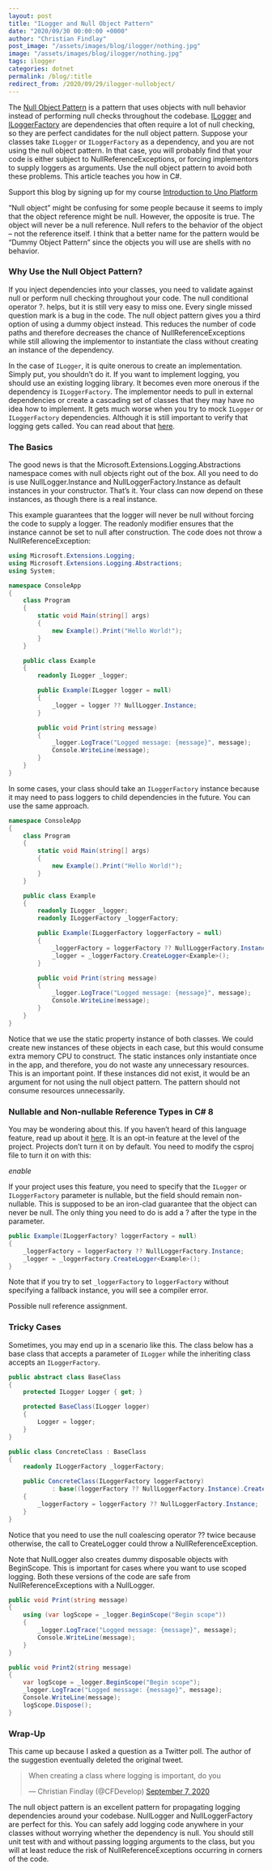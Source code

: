 ```yaml
---
layout: post
title: "ILogger and Null Object Pattern"
date: "2020/09/30 00:00:00 +0000"
author: "Christian Findlay"
post_image: "/assets/images/blog/ilogger/nothing.jpg"
image: "/assets/images/blog/ilogger/nothing.jpg"
tags: ilogger
categories: dotnet
permalink: /blog/:title
redirect_from: /2020/09/29/ilogger-nullobject/
---
```


The [Null Object Pattern](https://en.wikipedia.org/wiki/Null_object_pattern) is a pattern that uses objects with null behavior instead of performing null checks throughout the codebase. [ILogger](https://docs.microsoft.com/en-us/dotnet/api/microsoft.extensions.logging.ilogger?view=dotnet-plat-ext-3.1) and [ILoggerFactory](https://docs.microsoft.com/en-us/dotnet/api/microsoft.extensions.logging.iloggerfactory?view=dotnet-plat-ext-3.1) are dependencies that often require a lot of null checking, so they are perfect candidates for the null object pattern. Suppose your classes take `ILogger` or `ILoggerFactory` as a dependency, and you are not using the null object pattern. In that case, you will probably find that your code is either subject to NullReferenceExceptions, or forcing implementors to supply loggers as arguments. Use the null object pattern to avoid both these problems. This article teaches you how in C#.

Support this blog by signing up for my course [Introduction to Uno Platform](https://www.udemy.com/course/introduction-to-uno-platform/?referralCode=C9FE308096EADFB5B661)

“Null object” might be confusing for some people because it seems to imply that the object reference might be null. However, the opposite is true. The object will never be a null reference. Null refers to the behavior of the object – not the reference itself. I think that a better name for the pattern would be “Dummy Object Pattern” since the objects you will use are shells with no behavior.

### Why Use the Null Object Pattern?

If you inject dependencies into your classes, you need to validate against null or perform null checking throughout your code. The null conditional operator ?. helps, but it is still very easy to miss one. Every single missed question mark is a bug in the code. The null object pattern gives you a third option of using a dummy object instead. This reduces the number of code paths and therefore decreases the chance of NullReferenceExceptions while still allowing the implementor to instantiate the class without creating an instance of the dependency.

In the case of `ILogger`, it is quite onerous to create an implementation. Simply put, you shouldn’t do it. If you want to implement logging, you should use an existing logging library. It becomes even more onerous if the dependency is `ILoggerFactory`. The implementor needs to pull in external dependencies or create a cascading set of classes that they may have no idea how to implement. It gets much worse when you try to mock `ILogger` or `ILoggerFactory` dependencies. Although it is still important to verify that logging gets called. You can read about that [here](ilogger).

### The Basics

The good news is that the Microsoft.Extensions.Logging.Abstractions namespace comes with null objects right out of the box. All you need to do is use NullLogger.Instance and NullLoggerFactory.Instance as default instances in your constructor. That’s it. Your class can now depend on these instances, as though there is a real instance.

This example guarantees that the logger will never be null without forcing the code to supply a logger. The readonly modifier ensures that the instance cannot be set to null after construction. The code does not throw a NullReferenceException:

```csharp
using Microsoft.Extensions.Logging;
using Microsoft.Extensions.Logging.Abstractions;
using System;

namespace ConsoleApp
{
    class Program
    {
        static void Main(string[] args)
        {
            new Example().Print("Hello World!");
        }
    }

    public class Example
    {
        readonly ILogger _logger;

        public Example(ILogger logger = null)
        {
            _logger = logger ?? NullLogger.Instance;
        }

        public void Print(string message)
        {
            _logger.LogTrace("Logged message: {message}", message);
            Console.WriteLine(message);
        }
    }
}
```

In some cases, your class should take an `ILoggerFactory` instance because it may need to pass loggers to child dependencies in the future. You can use the same approach.

```csharp
namespace ConsoleApp
{
    class Program
    {
        static void Main(string[] args)
        {
            new Example().Print("Hello World!");
        }
    }

    public class Example
    {
        readonly ILogger _logger;
        readonly ILoggerFactory _loggerFactory;

        public Example(ILoggerFactory loggerFactory = null)
        {
            _loggerFactory = loggerFactory ?? NullLoggerFactory.Instance;
            _logger = _loggerFactory.CreateLogger<Example>();
        }

        public void Print(string message)
        {
            _logger.LogTrace("Logged message: {message}", message);
            Console.WriteLine(message);
        }
    }
}
```

Notice that we use the static property instance of both classes. We could create new instances of these objects in each case, but this would consume extra memory CPU to construct. The static instances only instantiate once in the app, and therefore, you do not waste any unnecessary resources. This is an important point. If these instances did not exist, it would be an argument for not using the null object pattern. The pattern should not consume resources unnecessarily.

### Nullable and Non-nullable Reference Types in C# 8

You may be wondering about this. If you haven’t heard of this language feature, read up about it [here](https://docs.microsoft.com/en-us/dotnet/csharp/nullable-references). It is an opt-in feature at the level of the project. Projects don’t turn it on by default. You need to modify the csproj file to turn it on with this:

_<Nullable>enable</Nullable>_

If your project uses this feature, you need to specify that the `ILogger` or `ILoggerFactory` parameter is nullable, but the field should remain non-nullable. This is supposed to be an iron-clad guarantee that the object can never be null. The only thing you need to do is add a ? after the type in the parameter.

```csharp
public Example(ILoggerFactory? loggerFactory = null)
{
    _loggerFactory = loggerFactory ?? NullLoggerFactory.Instance;
    _logger = _loggerFactory.CreateLogger<Example>();
}
```

Note that if you try to set `_loggerFactory` to `loggerFactory` without specifying a fallback instance, you will see a compiler error.

Possible null reference assignment.

### Tricky Cases

Sometimes, you may end up in a scenario like this. The class below has a base class that accepts a parameter of `ILogger` while the inheriting class accepts an `ILoggerFactory`.

```csharp
public abstract class BaseClass
{
    protected ILogger Logger { get; }

    protected BaseClass(ILogger logger)
    {
        Logger = logger;
    }
}

public class ConcreteClass : BaseClass
{
    readonly ILoggerFactory _loggerFactory;

    public ConcreteClass(ILoggerFactory loggerFactory)
            : base((loggerFactory ?? NullLoggerFactory.Instance).CreateLogger<ConcreteClass>())
    {
        _loggerFactory = loggerFactory ?? NullLoggerFactory.Instance;
    }
}
```

Notice that you need to use the null coalescing operator ?? twice because otherwise, the call to CreateLogger could throw a NullReferenceException.

Note that NullLogger also creates dummy disposable objects with BeginScope. This is important for cases where you want to use scoped logging. Both these versions of the code are safe from NullReferenceExceptions with a NullLogger.

```csharp
public void Print(string message)
{
    using (var logScope = _logger.BeginScope("Begin scope"))
    {
        _logger.LogTrace("Logged message: {message}", message);
        Console.WriteLine(message);
    }
}

public void Print2(string message)
{
    var logScope = _logger.BeginScope("Begin scope");
    _logger.LogTrace("Logged message: {message}", message);
    Console.WriteLine(message);
    logScope.Dispose();
}
```

### Wrap-Up

This came up because I asked a question as a Twitter poll. The author of the suggestion eventually deleted the original tweet.

<blockquote class="twitter-tweet"><p lang="en" dir="ltr">When creating a class where logging is important, do you</p>&mdash; Christian Findlay (@CFDevelop) <a href="https://twitter.com/CFDevelop/status/1302772179495342080?ref_src=twsrc%5Etfw">September 7, 2020</a></blockquote> <script async src="https://platform.twitter.com/widgets.js" charset="utf-8"></script> 

The null object pattern is an excellent pattern for propagating logging dependencies around your codebase. NullLogger and NullLoggerFactory are perfect for this. You can safely add logging code anywhere in your classes without worrying whether the dependency is null. You should still unit test with and without passing logging arguments to the class, but you will at least reduce the risk of NullReferenceExceptions occurring in corners of the code.